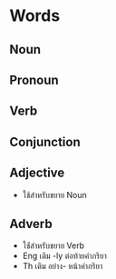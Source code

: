 # Words

## Noun

## Pronoun

## Verb

## Conjunction

## Adjective
* ใช้สำหรับขยาย Noun

## Adverb
* ใช้่สำหรับขยาย Verb 
* Eng เติม -ly ต่อท้ายคำกริยา 
* Th เติม อย่าง- หน้าคำกริยา

